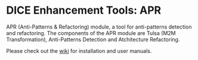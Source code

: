 # DICE Enhancement Tools: APR
APR (Anti-Patterns & Refactoring) module, a tool for anti-patterns detection and refactoring. The components of the APR module are Tulsa (M2M Transformation), Anti-Patterns Detection and Atchitecture Refactoring.

Please check out the [wiki](https://github.com/dice-project/DICE-Enhancement-APR/wiki) for installation and user manuals.
